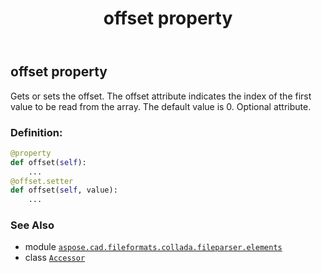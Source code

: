 ﻿---
title: offset property
second_title: Aspose.CAD for Python via .NET API References
description: 
type: docs
weight: 40
url: /python-net/aspose.cad.fileformats.collada.fileparser.elements/accessor/offset/
is_root: false
---

## offset property


Gets or sets the offset.
The offset attribute indicates the index of the first value to be read from the array.
The default value is 0.
Optional attribute.
### Definition:
```python
@property
def offset(self):
    ...
@offset.setter
def offset(self, value):
    ...
```

### See Also
* module [`aspose.cad.fileformats.collada.fileparser.elements`](../../)
* class [`Accessor`](/cad/python-net/aspose.cad.fileformats.collada.fileparser.elements/accessor)
